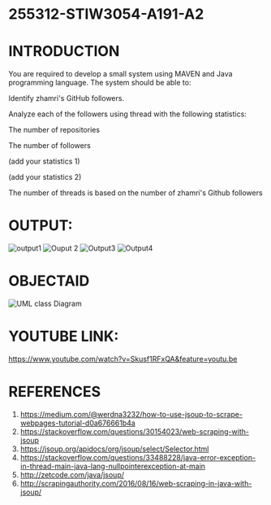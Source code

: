 # 255312-STIW3054-A191-A2

# INTRODUCTION
You are required to develop a small system using MAVEN and Java programming language. The system should be able to:

Identify zhamri's GitHub followers.

Analyze each of the followers using thread with the following statistics:

The number of repositories

The number of followers

(add your statistics 1)

(add your statistics 2)

The number of threads is based on the number of zhamri's Github followers

# OUTPUT:

![output1](https://user-images.githubusercontent.com/37300366/68529550-c9fcdd00-033a-11ea-885d-cc40d09a9b8d.png)
![Ouput 2](https://user-images.githubusercontent.com/37300366/68529557-daad5300-033a-11ea-96bf-f9596137757f.png)
![Output3](https://user-images.githubusercontent.com/37300366/68529565-ebf65f80-033a-11ea-9435-caef0c99c404.png)
![Output4](https://user-images.githubusercontent.com/37300366/68529568-f7498b00-033a-11ea-84cf-5042f37b501d.png)

# OBJECTAID

![UML class Diagram](https://user-images.githubusercontent.com/37300366/68529574-1a743a80-033b-11ea-884f-388fa97668d7.png)

# YOUTUBE LINK:
https://www.youtube.com/watch?v=Skusf1RFxQA&feature=youtu.be

# REFERENCES
1. https://medium.com/@werdna3232/how-to-use-jsoup-to-scrape-webpages-tutorial-d0a676661b4a
2. https://stackoverflow.com/questions/30154023/web-scraping-with-jsoup
3. https://jsoup.org/apidocs/org/jsoup/select/Selector.html
4. https://stackoverflow.com/questions/33488228/java-error-exception-in-thread-main-java-lang-nullpointerexception-at-main
5. http://zetcode.com/java/jsoup/
6. http://scrapingauthority.com/2016/08/16/web-scraping-in-java-with-jsoup/
